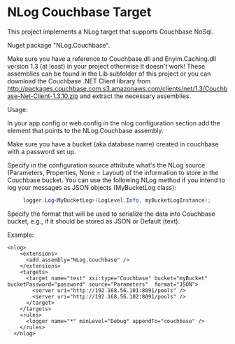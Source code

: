 # NLog Couchbase Target

This project implements a NLog target that supports Couchbase NoSql.

Nuget package "NLog.Couchbase".

Make sure you have a reference to Couchbase.dll and Enyim.Caching.dll version 1.3 (at least) in your project otherwise it doesn't work!
These assemblies can be found in the Lib subfolder of this project or you can download the Couchbase .NET Client library from http://packages.couchbase.com.s3.amazonaws.com/clients/net/1.3/Couchbase-Net-Client-1.3.10.zip and extract the necessary assemblies.

Usage:

In your app.config or web.config in the nlog configuration section add the <extensions> element that points to the NLog.Couchbase assembly.

Make sure you have a bucket (aka database name) created in couchbase with a password set up. 

Specify in the configuration source attribute what's the NLog source (Parameters, Properties, None = Layout) of the information to store in the Couchbase bucket. You can use the following NLog method if you intend to log your messages as JSON objects (MyBucketLog class):

```C#
     logger.Log<MyBucketLog>(LogLevel.Info, myBucketLogInstance);
```

Specify the format that will be used to serialize the data into Couchbase bucket, e.g., if it should be stored as JSON or Default (text).

Example:


     
    <nlog>
        <extensions>
          <add assembly="NLog.Couchbase" />
        </extensions>
        <targets>
          <target name="test" xsi:type="Couchbase" bucket="myBucket" bucketPassword="password" source="Parameters"  format="JSON">
            <server uri="http://192.168.56.101:8091/pools" />
            <server uri="http://192.168.56.102:8091/pools" />      
          </target>
        </targets>
        <rules>
          <logger name="*" minLevel="Debug" appendTo="couchbase" />
        </rules>
      </nlog>
